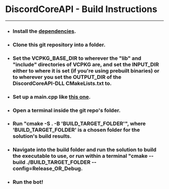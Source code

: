 # DiscordCoreAPI - Build Instructions
----
- ### Install the [dependencies](https://github.com/RealTimeChris/DiscordCoreAPI#dependencies).
- ### Clone this git repository into a folder.
- ### Set the VCPKG_BASE_DIR to wherever the "lib" and "include" directories of VCPKG are, and set the INPUT_DIR either to where it is set (if you're using prebuilt binaries) or to wherever you set the OUTPUT_DIR of the DiscordCoreAPI-DLL CMakeLists.txt to.
- ### Set up a main.cpp like [this one](https://github.com/RealTimeChris/DiscordCoreAPI/blob/main/Documentation/Main.cpp).
- ### Open a terminal inside the git repo's folder.
- ### Run "cmake -S . -B 'BUILD_TARGET_FOLDER'", where 'BUILD_TARGET_FOLDER' is a chosen folder for the solution's build results.
- ### Navigate into the build folder and run the solution to build the executable to use, or run within a terminal "cmake --build ./BUILD_TARGET_FOLDER --config=Release_OR_Debug.
- ### Run the bot!

